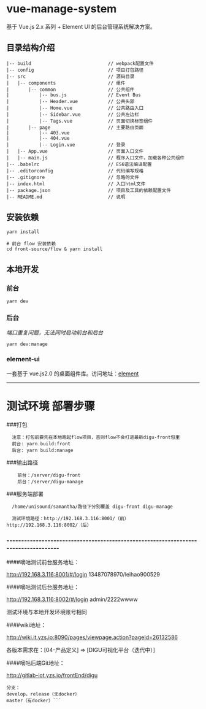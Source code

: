 # vue-manage-system

基于 Vue.js 2.x 系列 + Element UI 的后台管理系统解决方案。

## 目录结构介绍

    |-- build                            // webpack配置文件
    |-- config                           // 项目打包路径
    |-- src                              // 源码目录
    |   |-- components                   // 组件
    |       |-- common                   // 公共组件
    |           |-- bus.js           	 // Event Bus
    |           |-- Header.vue           // 公共头部
    |           |-- Home.vue           	 // 公共路由入口
    |           |-- Sidebar.vue          // 公共左边栏
    |           |-- Tags.vue           	 // 页面切换标签组件
    |       |-- page                   	 // 主要路由页面
    |           |-- 403.vue
    |           |-- 404.vue
    |           |-- Login.vue          	 // 登录
    |   |-- App.vue                      // 页面入口文件
    |   |-- main.js                      // 程序入口文件，加载各种公共组件
    |-- .babelrc                         // ES6语法编译配置
    |-- .editorconfig                    // 代码编写规格
    |-- .gitignore                       // 忽略的文件
    |-- index.html                       // 入口html文件
    |-- package.json                     // 项目及工具的依赖配置文件
    |-- README.md                        // 说明

## 安装依赖

```shell
yarn install

# 前台 flow 安装依赖
cd front-source/flow & yarn install
```

## 本地开发

### 前台

`yarn dev`

### 后台

_端口重复问题，无法同时启动前台和后台_

`yarn dev:manage`


### element-ui

一套基于 vue.js2.0 的桌面组件库。访问地址：[element](http://element.eleme.io/#/zh-CN/component/layout)

--------------------------------------------------------------------------------------------------------------

# 测试环境 部署步骤

  ###打包
  
  ```
    注意：打包前要先在本地跑起flow项目，否则flow不会打进最新digu-front包里
    前台: yarn build:front
    后台: yarn build:manage
  ```
  ###输出路径
  ```
      前台：/server/digu-front
      后台：/server/digu-manage
  ```
  
  ###服务端部署
  ```
    /home/unisound/samantha/路径下分别覆盖 digu-front digu-manage

    测试环境路径：http://192.168.3.116:8001/（前） http://192.168.3.116:8002/（后）
  ```
  
 ### -----------------------------------------------------------------------------------

 ####嘀咕测试前台服务地址：

 http://192.168.3.116:8001/#/login 	13487078970/leihao900529



 ####嘀咕测试后台服务地址：

 http://192.168.3.116:8002/#/login	admin/2222wwww
 
 测试环境与本地开发环境账号相同



  ####wiki地址：

  http://wiki.it.yzs.io:8090/pages/viewpage.action?pageId=26132586

 各版本需求在：[04-产品定义] => [DIGU可视化平台（迭代中）]



 ####嘀咕后端Git地址：

 http://gitlab-iot.yzs.io/frontEnd/digu	
 ```
分支：
 develop，release（无docker）
 master（有docker）```



